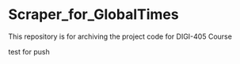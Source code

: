 # Scraper_for_GlobalTimes
This repository is for archiving the project code for DIGI-405 Course

test for push
